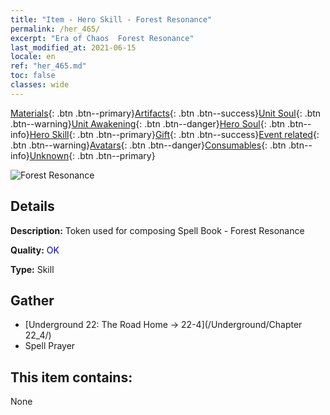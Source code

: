 ```yaml
---
title: "Item - Hero Skill - Forest Resonance"
permalink: /her_465/
excerpt: "Era of Chaos  Forest Resonance"
last_modified_at: 2021-06-15
locale: en
ref: "her_465.md"
toc: false
classes: wide
---
```

 [Materials](/Items/){: .btn .btn--primary}[Artifacts](/Items/Artifacts/){: .btn .btn--success}[Unit Soul](/Items/UnitSoul/){: .btn .btn--warning}[Unit Awakening](/Items/UnitAwakening/){: .btn .btn--danger}[Hero Soul](/Items/HeroSoul/){: .btn .btn--info}[Hero Skill](/Items/HeroSkill/){: .btn .btn--primary}[Gift](/Items/Gift/){: .btn .btn--success}[Event related](/Items/Events/){: .btn .btn--warning}[Avatars](/Items/Avatars/){: .btn .btn--danger}[Consumables](/Items/Consumables/){: .btn .btn--info}[Unknown](/Items/Unknown/){: .btn .btn--primary}

 ![Forest Resonance](/images/t/ps_senlingongming.png)

## Details
 **Description:** Token used for composing Spell Book - Forest Resonance

 **Quality:** <span style="color: #0000CD">OK</span>

 **Type:** Skill

## Gather

*    [Underground 22: The Road Home -> 22-4](/Underground/Chapter 22_4/) 
*    Spell Prayer 

## This item contains:

  None

